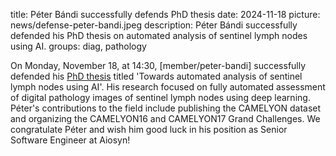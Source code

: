 title: Péter Bándi successfully defends PhD thesis
date: 2024-11-18
picture: news/defense-peter-bandi.jpeg
description: Péter Bándi successfully defended his PhD thesis on automated analysis of sentinel lymph nodes using AI.
groups: diag, pathology

On Monday, November 18, at 14:30, [member/peter-bandi] successfully defended his [PhD thesis](https://repository.ubn.ru.nl/handle/2066/311843) titled 'Towards automated analysis of sentinel lymph nodes using AI'. His research focused on fully automated assessment of digital pathology images of sentinel lymph nodes using deep learning. Péter's contributions to the field include publishing the CAMELYON dataset and organizing the CAMELYON16 and CAMELYON17 Grand Challenges. We congratulate Péter and wish him good luck in his position as Senior Software Engineer at Aiosyn!